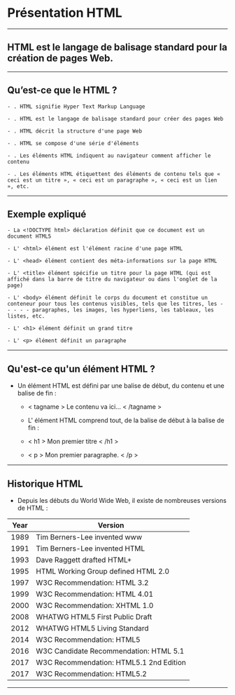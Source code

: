 # **Présentation HTML**
---
## **HTML est le langage de balisage standard pour la création de pages Web.**

---
## **Qu’est-ce que le HTML ?**

    - . HTML signifie Hyper Text Markup Language

    - . HTML est le langage de balisage standard pour créer des pages Web

    - . HTML décrit la structure d'une page Web

    - . HTML se compose d'une série d'éléments

    - . Les éléments HTML indiquent au navigateur comment afficher le contenu

    - . Les éléments HTML étiquettent des éléments de contenu tels que « ceci est un titre », « ceci est un paragraphe », « ceci est un lien   », etc.

---
## **Exemple expliqué**

    - La <!DOCTYPE html> déclaration définit que ce document est un document HTML5

    - L' <html> élément est l'élément racine d'une page HTML

    - L' <head> élément contient des méta-informations sur la page HTML

    - L' <title> élément spécifie un titre pour la page HTML (qui est affiché dans la barre de titre du navigateur ou dans l'onglet de la page)

    - L' <body> élément définit le corps du document et constitue un conteneur pour tous les contenus visibles, tels que les titres, les - - - - - paragraphes, les images, les hyperliens, les tableaux, les listes, etc.

    - L' <h1> élément définit un grand titre

    - L' <p> élément définit un paragraphe

---
## **Qu'est-ce qu'un élément HTML ?**

- Un élément HTML est défini par une balise de début, du contenu et une balise de fin :

    - < tagname > Le contenu va ici... < /tagname >

    - L' élément HTML comprend tout, de la balise de début à la balise de fin :

    - < h1 > Mon premier titre < /h1 >
    - < p > Mon premier paragraphe. < /p >

---
## **Historique HTML**

- Depuis les débuts du World Wide Web, il existe de nombreuses versions de HTML :


| Year | Version                                         |
|------|-------------------------------------------------|
| 1989 | Tim Berners-Lee invented www                    |
| 1991 | Tim Berners-Lee invented HTML                   |
| 1993 | Dave Raggett drafted HTML+                      |
| 1995 | HTML Working Group defined HTML 2.0             |
| 1997 | W3C Recommendation: HTML 3.2                   |
| 1999 | W3C Recommendation: HTML 4.01                  |
| 2000 | W3C Recommendation: XHTML 1.0                  |
| 2008 | WHATWG HTML5 First Public Draft                |
| 2012 | WHATWG HTML5 Living Standard                   |
| 2014 | W3C Recommendation: HTML5                      |
| 2016 | W3C Candidate Recommendation: HTML 5.1         |
| 2017 | W3C Recommendation: HTML5.1 2nd Edition        |
| 2017 | W3C Recommendation: HTML5.2                    |
---